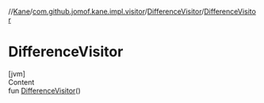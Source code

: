 //[Kane](../../index.md)/[com.github.jomof.kane.impl.visitor](../index.md)/[DifferenceVisitor](index.md)/[DifferenceVisitor](-difference-visitor.md)



# DifferenceVisitor  
[jvm]  
Content  
fun [DifferenceVisitor](-difference-visitor.md)()  




